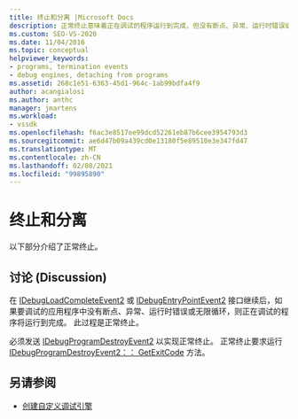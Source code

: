 ```yaml
---
title: 终止和分离 |Microsoft Docs
description: 正常终止意味着正在调试的程序运行到完成，但没有断点、异常、运行时错误或无限循环。
ms.custom: SEO-VS-2020
ms.date: 11/04/2016
ms.topic: conceptual
helpviewer_keywords:
- programs, termination events
- debug engines, detaching from programs
ms.assetid: 268c1e51-6363-45d1-964c-1ab99bdfa4f9
author: acangialosi
ms.author: anthc
manager: jmartens
ms.workload:
- vssdk
ms.openlocfilehash: f6ac3e8517ee99dcd52261eb87b6cee3954793d3
ms.sourcegitcommit: ae6d47b09a439cd0e13180f5e89510e3e347fd47
ms.translationtype: MT
ms.contentlocale: zh-CN
ms.lasthandoff: 02/08/2021
ms.locfileid: "99895890"
---
```

# <a name="termination-and-detaching"></a>终止和分离
以下部分介绍了正常终止。

## <a name="discussion"></a>讨论 (Discussion)
 在 [IDebugLoadCompleteEvent2](../../extensibility/debugger/reference/idebugloadcompleteevent2.md) 或 [IDebugEntryPointEvent2](../../extensibility/debugger/reference/idebugentrypointevent2.md) 接口继续后，如果要调试的应用程序中没有断点、异常、运行时错误或无限循环，则正在调试的程序将运行到完成。 此过程是正常终止。

 必须发送 [IDebugProgramDestroyEvent2](../../extensibility/debugger/reference/idebugprogramdestroyevent2.md) 以实现正常终止。 正常终止要求运行 [IDebugProgramDestroyEvent2：： GetExitCode](../../extensibility/debugger/reference/idebugprogramdestroyevent2-getexitcode.md) 方法。

## <a name="see-also"></a>另请参阅
- [创建自定义调试引擎](../../extensibility/debugger/creating-a-custom-debug-engine.md)
